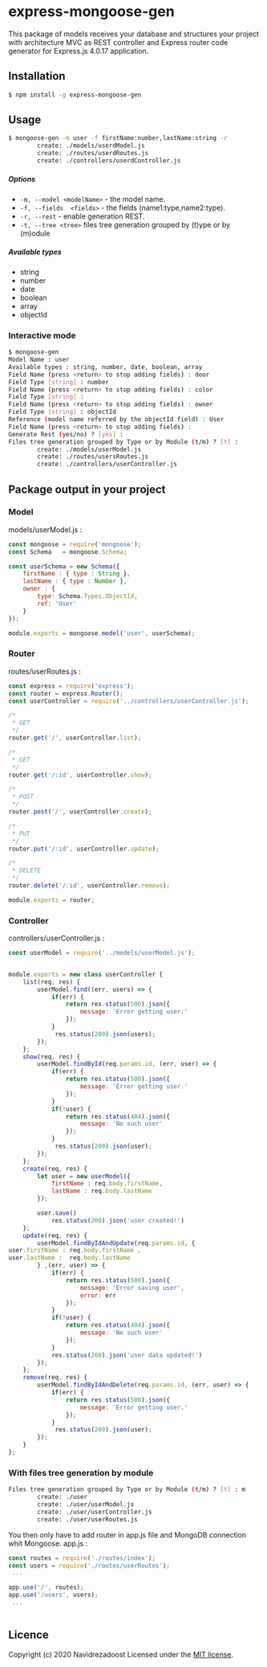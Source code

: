 
# express-mongoose-gen

This package of models receives your database and structures your project with architecture MVC as REST controller and Express router code generator for Express.js 4.0.17 application.

## Installation
```bash
$ npm install -g express-mongoose-gen
```

## Usage
```bash
$ mongoose-gen -m user -f firstName:number,lastName:string -r
        create: ./models/userdModel.js
        create: ./routes/userdRoutes.js
        create: ./controllers/userdController.js
```

##### Options

  - `-m, --model <modelName>` - the model name.
  - `-f, --fields  <fields>` - the fields (name1:type,name2:type).
  - `-r, --rest` - enable generation REST.
  - `-t, --tree <tree>`        files tree generation grouped by (t)ype or by (m)odule

##### Available types
  - string
  - number
  - date
  - boolean
  - array
  - objectId

### Interactive mode
```bash
$ mongoose-gen
Model Name : user
Available types : string, number, date, boolean, array
Field Name (press <return> to stop adding fields) : door
Field Type [string] : number
Field Name (press <return> to stop adding fields) : color
Field Type [string] : 
Field Name (press <return> to stop adding fields) : owner
Field Type [string] : objectId
Reference (model name referred by the objectId field) : User
Field Name (press <return> to stop adding fields) : 
Generate Rest (yes/no) ? [yes] : 
Files tree generation grouped by Type or by Module (t/m) ? [t] : 
        create: ./models/userModel.js
        create: ./routes/usersRoutes.js
        create: ./controllers/userController.js
```

## Package output in your project
### Model

models/userModel.js :
```javascript
const mongoose = require('mongoose');
const Schema   = mongoose.Schema;

const userSchema = new Schema({
	firstName : { type : String },
	lastName : { type : Number },
    owner : {
        type: Schema.Types.ObjectId,
        ref: 'User'
    }
});

module.exports = mongoose.model('user', userSchema);
```

### Router
routes/userRoutes.js :
```javascript
const express = require('express');
const router = express.Router();
const userController = require('../controllers/userController.js');

/*
 * GET
 */
router.get('/', userController.list);

/*
 * GET
 */
router.get('/:id', userController.show);

/*
 * POST
 */
router.post('/', userController.create);

/*
 * PUT
 */
router.put('/:id', userController.update);

/*
 * DELETE
 */
router.delete('/:id', userController.remove);

module.exports = router;

```

### Controller
controllers/userController.js :
```javascript
const userModel = require('../models/userModel.js');


module.exports = new class userController {
    list(req, res) {
        userModel.find((err, users) => {
            if(err) {
                return res.status(500).json({
                    message: 'Error getting user.'
                });
            }
             res.status(200).json(users);
        });
    };
    show(req, res) {
        userModel.findById(req.params.id, (err, user) => {
            if(err) {
                return res.status(500).json({
                    message: 'Error getting user.'
                });
            }
            if(!user) {
                return res.status(404).json({
                    message: 'No such user'
                });
            }
             res.status(200).json(user);
        });
    };
    create(req, res) {
        let user = new userModel({
			firstName : req.body.firstName,
			lastName : req.body.lastName
        });

        user.save()
            res.status(200).json('user created!')
    };
    update(req, res) {
        userModel.findByIdAndUpdate(req.params.id, {
user.firstName : req.body.firstName ,
user.lastName :  req.body.lastName
        } ,(err, user) => {
            if(err) {
                return res.status(500).json({
                    message: 'Error saving user',
                    error: err
                });
            }
            if(!user) {
                return res.status(404).json({
                    message: 'No such user'
                });
            }
            res.status(200).json('user data updated!')
        });
    };
    remove(req, res) {
        userModel.findByIdAndDelete(req.params.id, (err, user) => {
            if(err) {
                return res.status(500).json({
                    message: 'Error getting user.'
                });
            }
             res.status(200).json(user);
        });
    }
};
```

### With files tree generation by module
```bash
Files tree generation grouped by Type or by Module (t/m) ? [t] : m
        create: ./user
        create: ./user/userModel.js
        create: ./user/userController.js
        create: ./user/userRoutes.js
```

You then only have to add router in app.js file and MongoDB connection whit Mongoose.
app.js :
```javascript
const routes = require('./routes/index');
const users = require('./routes/userRoutes');
 ...

app.use('/', routes);
app.use('/users', users);
 ...
 
```

## Licence

Copyright (c) 2020 Navidrezadoost
Licensed under the [MIT license](LICENSE).
